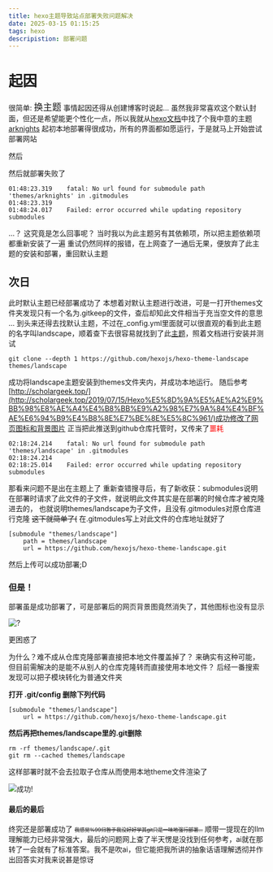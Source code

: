 ```yaml
---
title: hexo主题导致站点部署失败问题解决
date: 2025-03-15 01:15:25
tags: hexo
descripistion: 部署问题
---
```

# 起因
很简单: <font size ="4">换主题</font> 
事情起因还得从创建博客时说起...
虽然我非常喜欢这个默认封面，但还是希望能更个性化一点，所以我就从[hexo文档](https://hexo.io/docs/)中找了个我中意的主题[arknights](https://github.com/Yue-plus/hexo-theme-arknights)
起初本地部署得很成功，所有的界面都如愿运行，于是就马上开始尝试部署网站
<!--more-->
然后

然后就部署失败了
```
01:48:23.319	fatal: No url found for submodule path 'themes/arknights' in .gitmodules
01:48:23.319	
01:48:24.017	Failed: error occurred while updating repository submodules
```
...？
这究竟是怎么回事呢？
当时我以为此主题另有其依赖项，所以把主题依赖项都重新安装了一遍
重试仍然同样的报错，在上网查了一通后无果，便放弃了此主题的安装和部署，重回默认主题
## 次日
此时默认主题已经部署成功了
本想着对默认主题进行改进，可是一打开themes文件夹发现只有一个名为.gitkeep的文件，查后却知此文件相当于充当空文件的意思
...
到头来还得去找默认主题，不过在_config.yml里面就可以很直观的看到此主题的名字叫landscape，顺着查下去很容易就找到了此[主题](https://github.com/hexojs/hexo-theme-landscape)，照着文档进行安装并测试
```
git clone --depth 1 https://github.com/hexojs/hexo-theme-landscape themes/landscape
```
成功将landscape主题安装到themes文件夹内，并成功本地运行。
随后参考[http://scholargeek.top/](http://scholargeek.top/2019/07/15/Hexo%E5%8D%9A%E5%AE%A2%E9%BB%98%E8%AE%A4%E4%B8%BB%E9%A2%98%E7%9A%84%E4%BF%AE%E6%94%B9%E4%B8%8E%E7%BE%8E%E5%8C%961/)成功修改了网页图标和背景图片
正当把此推送到github仓库托管时，又传来了<font color = red>噩耗</font>
```
02:18:24.214	fatal: No url found for submodule path 'themes/landscape' in .gitmodules
02:18:24.214	
02:18:25.014	Failed: error occurred while updating repository submodules
```
那看来问题不是出在主题上了
重新查错搜寻后，有了新收获：submodules说明在部署时请求了此文件的子文件，就说明此文件其实是在部署的时候仓库才被克隆进去的，
也就说明themes/landscape为子文件，且没有.gitmodules对原仓库进行克隆
~~这下就简单了(~~
在.gitmodules写上对此文件的仓库地址就好了
```
[submodule "themes/landscape"]
    path = themes/landscape
    url = https://github.com/hexojs/hexo-theme-landscape.git
```
然后上传可以成功部署;D
### 但是！
部署虽是成功部署了，可是部署后的网页背景图竟然消失了，其他图标也没有显示

![?](/images/deploy_issue/page_images_lost.png)

更困惑了

为什么？难不成从仓库克隆部署直接把本地文件覆盖掉了？
来确实有这种可能，但目前需解决的是能不从别人的仓库克隆转而直接使用本地文件？
后经一番搜索发现可以把子模块转化为普通文件夹

**打开 .git/config 删除下列代码**
```
[submodule "themes/landscape"]
    url = https://github.com/hexojs/hexo-theme-landscape.git
```
**然后再把themes/landscape里的.git删除**
```
rm -rf themes/landscape/.git
git rm --cached themes/landscape
```
这样部署时就不会去拉取子仓库从而使用本地theme文件渲染了

![成功!](/images/deploy_issue/deploy_sccess.png)

#### 最后的最后
终究还是部署成功了
<font size = "1">~~我感觉%99归咎于我没好好学其git只是一味地强行部署...~~</font>
顺带一提现在的llm理解能力已经非常强大，最后的问题网上查了半天愣是没找到任何参考，ai就在那转了一会就有了标准答案。我不是吹ai，但它能把我所讲的抽象话语理解透彻并作出回答实对我来说甚是惊讶